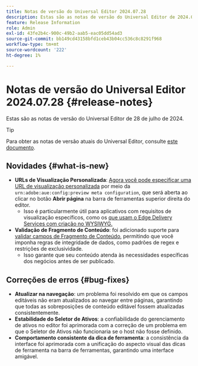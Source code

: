 ```yaml
---
title: Notas de versão do Universal Editor 2024.07.28
description: Estas são as notas de versão do Universal Editor de 2024.07.28.
feature: Release Information
role: Admin
exl-id: 43fe2b4c-900c-49b2-aab5-eac05dd54ad3
source-git-commit: bb149cd43158bfd1ceb43b04cc536c8c8291f968
workflow-type: tm+mt
source-wordcount: '222'
ht-degree: 1%

---
```


# Notas de versão do Universal Editor 2024.07.28 {#release-notes}

Estas são as notas de versão do Universal Editor de 28 de julho de 2024.

>[!TIP]
>
>Para obter as notas de versão atuais do Universal Editor, consulte [este documento](/help/release-notes/universal-editor/current.md).

## Novidades {#what-is-new}

* **URLs de Visualização Personalizada**: [Agora você pode especificar uma URL de visualização personalizada](/help/implementing/universal-editor/customizing.md#custom-preview-urls) por meio da `urn:adobe:aue:config:preview meta configuration`, que será aberta ao clicar no botão **Abrir página** na barra de ferramentas superior direita do editor.[](/help/sites-cloud/authoring/universal-editor/navigation.md#universal-editor-toolbar)
   * Isso é particularmente útil para aplicativos com requisitos de visualização específicos, como os [que usam o Edge Delivery Services com criação no WYSIWYG.](https://www.aem.live/docs/aem-authoring)
* **Validação de Fragmento de Conteúdo**: foi adicionado suporte para [validar campos de Fragmento de Conteúdo](/help/assets/content-fragments/content-fragments-models.md#validation), permitindo que você imponha regras de integridade de dados, como padrões de regex e restrições de exclusividade.
   * Isso garante que seu conteúdo atenda às necessidades específicas dos negócios antes de ser publicado.

## Correções de erros {#bug-fixes}

* **Atualizar na navegação**: um problema foi resolvido em que os campos editáveis não eram atualizados ao navegar entre páginas, garantindo que todas as sobreposições de conteúdo editável fossem atualizadas consistentemente.
* **Estabilidade do Seletor de Ativos**: a confiabilidade do gerenciamento de ativos no editor foi aprimorada com a correção de um problema em que o Seletor de Ativos não funcionaria se o host não fosse definido.
* **Comportamento consistente da dica de ferramenta**: a consistência da interface foi aprimorada com a unificação do aspecto visual das dicas de ferramenta na barra de ferramentas, garantindo uma interface amigável.
